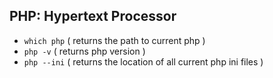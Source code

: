 ## PHP: Hypertext Processor

* `which php` ( returns the path to current php )
* `php -v` ( returns php version )
* `php --ini` ( returns the location of all current php ini files )